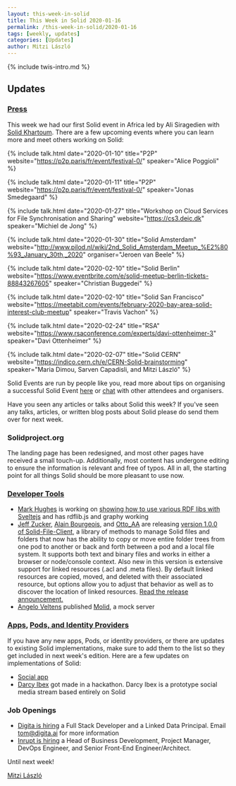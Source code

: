 ```yaml
---
layout: this-week-in-solid
title: This Week in Solid 2020-01-16
permalink: /this-week-in-solid/2020-01-16
tags: [weekly, updates]
categories: [Updates]
author: Mitzi László
---
```


{% include twis-intro.md %}

## Updates

### [Press](https://solidproject.org/press)
This week we had our first Solid event in Africa led by Ali Siragedien with [Solid Khartoum](http://solid-khartoum.atspace.cc). There are a few upcoming events where you can learn more and meet others working on Solid: 

{%
  include talk.html
    date="2020-01-10"
    title="P2P"
    website="https://p2p.paris/fr/event/festival-0/"
    speaker="Alice Poggioli"
%}

{%
  include talk.html
    date="2020-01-11"
    title="P2P"
    website="https://p2p.paris/fr/event/festival-0/"
    speaker="Jonas Smedegaard"
%}

{%
  include talk.html
    date="2020-01-27"
    title="Workshop on Cloud Services for File Synchronisation and Sharing"
    website="https://cs3.deic.dk"
    speaker="Michiel de Jong"
%}

{%
  include talk.html
    date="2020-01-30"
    title="Solid Amsterdam"
    website="http://www.pilod.nl/wiki/2nd_Solid_Amsterdam_Meetup_%E2%80%93_January_30th,_2020"
    organiser="Jeroen van Beele"
%}

{%
  include talk.html
    date="2020-02-10"
    title="Solid Berlin"
    website="https://www.eventbrite.com/e/solid-meetup-berlin-tickets-88843267605"
    speaker="Christian Buggedei"
%}

{%
  include talk.html
    date="2020-02-10"
    title="Solid San Francisco"
    website="https://meetabit.com/events/february-2020-bay-area-solid-interest-club-meetup"
    speaker="Travis Vachon"
%}

{%
  include talk.html
    date="2020-02-24"
    title="RSA"
    website="https://www.rsaconference.com/experts/davi-ottenheimer-3"
    speaker="Davi Ottenheimer"
%}

{%
  include talk.html
    date="2020-02-07"
    title="Solid CERN"
    website="https://indico.cern.ch/e/CERN-Solid-brainstorming"
    speaker="Maria Dimou, Sarven Capadisli, and Mitzi László"
%}

Solid Events are run by people like you, read more about tips on organising a successful Solid Event [here](https://solidproject.org/events) or [chat](https://forum.solidproject.org/c/solid-events) with other attendees and organisers. 

Have you seen any articles or talks about Solid this week? If you've seen any talks, articles, or written blog posts about Solid please do send them over for next week. 

### Solidproject.org

The landing page has been redesigned, and most other pages have received a small touch-up. Additionally, most content has undergone editing to ensure the information is relevant and free of typos. All in all, the starting point for all things Solid should be more pleasant to use now.

### [Developer Tools](https://solidproject.org/for-developers/apps/tools)
* [Mark Hughes](https://github.com/theWebalyst) is working on [showing how to use various RDF libs with Sveltejs](https://github.com/theWebalyst/svelte-with-rdf-libs-webpack) and has rdflib.js and graphy working
* [Jeff Zucker](https://github.com/jeff-zucker), [Alain Bourgeois](https://github.com/bourgeoa), and [Otto_AA](https://github.com/Otto-AA) are  releasing [version 1.0.0 of Solid-File-Client](https://github.com/jeff-zucker/solid-file-client), a library of methods to manage Solid files and folders that now has the ability to copy or move entire folder trees from one pod to another or back and forth between a pod and a local file system. It supports both text and binary files and works in either a browser or node/console context. Also new in this version is extensive support for linked resources (.acl and .meta files). By default linked resources are copied, moved, and deleted with their associated resource, but options allow you to adjust that behavior as well as to discover the location of linked resources. [Read the release announcement.](https://forum.solidproject.org/t/announce-much-updated-solid-file-client/2546/33)
* [Angelo Veltens](https://github.com/angelo-v) published [Molid](https://molid.readthedocs.io/en/latest/), a mock server

### [Apps](https://solidproject.org/use-solid/apps), [Pods, and Identity Providers](https://solidproject.org/use-solid)
If you have any new apps, Pods, or identity providers, or there are updates to existing Solid implementations, make sure to add them to the list so they get included in next week's edition. Here are a few updates on implementations of Solid:
* [Social app](https://scenaristeur.github.io/compagent-tuto/)
* [Darcy Ibex](https://ibex.darcy.is) got made in a hackathon. Darcy Ibex is a prototype social media stream based entirely on Solid

### Job Openings 
* [Digita is hiring](https://www.digita.ai/careers) a Full Stack Developer and a Linked Data Principal. Email tom@digita.ai for more information
* [Inrupt is hiring](https://inrupt.com/careers) a Head of Business Development, Project Manager, DevOps Engineer, and Senior Front-End Engineer/Architect.  

Until next week!

[Mitzi László](https://github.com/Mitzi-Laszlo)

